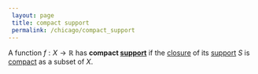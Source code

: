 ```yaml
---
 layout: page
 title: compact support
 permalink: /chicago/compact_support
---
```

A function $f: X\to\mathbb R$ has **compact [support](https://mathgloss.github.io/MathGloss/chicago/support)** if the [closure](https://mathgloss.github.io/MathGloss/chicago/closure) of its [support](https://mathgloss.github.io/MathGloss/chicago/support) $S$ is [compact](https://mathgloss.github.io/MathGloss/chicago/compact) as a subset of $X$.

